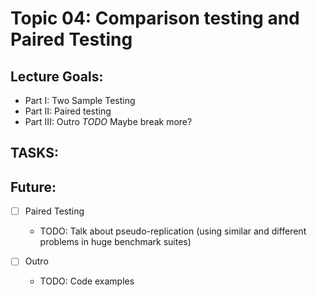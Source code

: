 # Topic 04: Comparison testing and Paired Testing
## Lecture Goals:
- Part I: Two Sample Testing
- Part II: Paired testing
- Part III: Outro
*TODO* Maybe break more?

## TASKS:
## Future:

- [ ] Paired Testing
  - TODO: Talk about pseudo-replication (using similar and different problems
    in huge benchmark suites)

- [ ] Outro
  - TODO: Code examples
